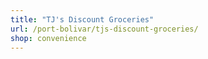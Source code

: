 ```yaml
---
title: "TJ's Discount Groceries"
url: /port-bolivar/tjs-discount-groceries/
shop: convenience
---
```

